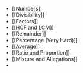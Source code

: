 - [[Numbers]]
- [[Divisibility]]
- [[Factors]]
- [[HCF and LCM]]
- [[Remainder]]
- [[Percentage (Very Hard)]]
- [[Average]]
- [[Ratio and Proportion]]
- [[Mixture and Allegations]]
- 